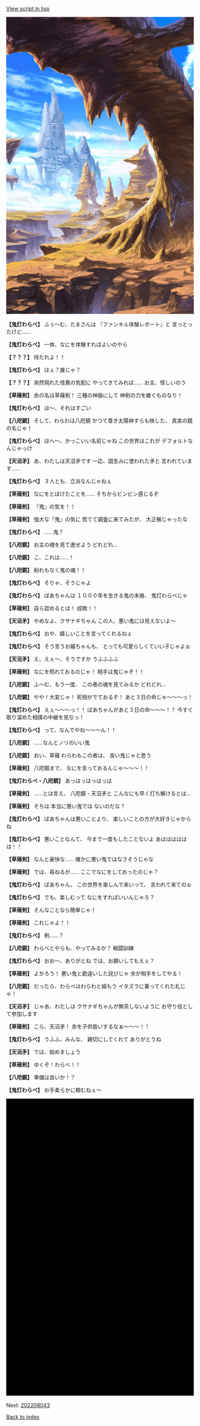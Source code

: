 [View script in lisp](../scripts/202208041.txt)

![wild.png](../images/backgrounds/wild.png)

**【鬼灯わらべ】**
ふぅ～む、たまさんは
『ファンキル体験レポート』と
言っとったけど……

**【鬼灯わらべ】**
一体、なにを体験すればよいのやら

**【？？？】**
待たれよ！！

**【鬼灯わらべ】**
ほぇ？誰じゃ？

**【？？？】**
突然現れた怪異の気配に
やってきてみれば……
お主、怪しいのう

**【草薙剣】**
余の名は草薙剣！
三種の神器にして
神剣の力を継ぐものなり！

**【鬼灯わらべ】**
ほ～、それはすごい

**【八咫鏡】**
そして、わらわは八咫鏡
かつて尊き太陽神すらも映した、
真実の鏡の名じゃ！

**【鬼灯わらべ】**
ほへ～、かっこいい名前じゃね
この世界はこれが
デフォルトなんじゃっけ

**【天沼矛】**
あ、わたしは天沼矛です
一応、国生みに使われた矛と
言われています……

**【鬼灯わらべ】**
３人とも、立派なんじゃねぇ

**【草薙剣】**
なにをとぼけたことを……
そちからビンビン感じるぞ

**【草薙剣】**
『鬼』の気を！！

**【草薙剣】**
強大な『鬼』の気に
慌てて調査に来てみたが、
大正解じゃったな

**【鬼灯わらべ】**
……鬼？

**【八咫鏡】**
お主の魂を見て進ぜよう
どれどれ…

**【八咫鏡】**
こ、これは……！

**【八咫鏡】**
紛れもなく鬼の魂！！

**【鬼灯わらべ】**
そりゃ、そうじゃよ

**【鬼灯わらべ】**
ばあちゃんは
１０００年を生きる鬼の末裔、
鬼灯わらべじゃ

**【草薙剣】**
自ら認めるとは！
成敗！！

**【天沼矛】**
やめなよ、クサナギちゃん
この人、悪い鬼には見えないよ～

**【鬼灯わらべ】**
おや、嬉しいことを言ってくれるねぇ

**【鬼灯わらべ】**
そう言うお嬢ちゃんも、
とっても可愛らしくていい子じゃよぉ

**【天沼矛】**
え、えぇ～、そうですか
うふふふふ

**【草薙剣】**
なにを照れておるのじゃ！
相手は鬼じゃぞ！！

**【八咫鏡】**
ふ～む、もう一度、
この者の魂を見てみるか
どれどれ…

**【八咫鏡】**
やや！大変じゃ！
死相がでておるぞ！
あと３日の命じゃ～～～っ！

**【鬼灯わらべ】**
えぇ～～～っ！！
ばあちゃんがあと３日の命～～～！？
今すぐ取り溜めた相撲の中継を見なっ！

**【鬼灯わらべ】**
って、なんでやね～～～ん！！

**【八咫鏡】**
……なんとノリのいい鬼

**【八咫鏡】**
おい、草薙
わらわもこの者は、
良い鬼じゃと思う

**【草薙剣】**
八咫鏡まで、
なにを言っておるんじゃ～～～！！

**【鬼灯わらべ・八咫鏡】**
あっはっはっはっは

**【草薙剣】**
……とは言え、
八咫鏡・天沼矛と
こんなにも早く打ち解けるとは…

**【草薙剣】**
そちは
本当に悪い鬼では
ないのだな？

**【鬼灯わらべ】**
ばあちゃんは悪いことより、
楽しいことの方が大好きじゃからね

**【鬼灯わらべ】**
悪いことなんて、
今まで一度もしたことないよ
あはははははは！！

**【草薙剣】**
なんと豪快な……
確かに悪い鬼ではなさそうじゃな

**【草薙剣】**
では、尋ねるが……
ここでなにをしておったのじゃ？

**【鬼灯わらべ】**
ばあちゃん、
この世界を楽しんで来いって、
言われて来てのぉ

**【鬼灯わらべ】**
でも、楽しむって
なにをすればいいんじゃろ？

**【草薙剣】**
そんなことなら簡単じゃ！

**【草薙剣】**
これじゃよ！！

**【鬼灯わらべ】**
剣……？

**【八咫鏡】**
わらべとやらも、やってみるか？
戦闘訓練

**【鬼灯わらべ】**
おお～、ありがとね
では、お願いしてもえぇ？

**【草薙剣】**
よかろう！
悪い鬼と勘違いした詫びじゃ
余が相手をしてやる！

**【八咫鏡】**
だったら、わらべはわらわと組もう
イタズラに乗ってくれた礼じゃ！

**【天沼矛】**
じゃあ、わたしは
クサナギちゃんが無茶しないように
お守り役として参加します

**【草薙剣】**
こら、天沼矛！
余を子供扱いするなぁ～～～！！

**【鬼灯わらべ】**
うふふ、みんな、
親切にしてくれて
ありがとうね

**【天沼矛】**
では、始めましょう

**【草薙剣】**
ゆくぞ！わらべ！！

**【八咫鏡】**
準備は良いか！？

**【鬼灯わらべ】**
お手柔らかに頼むねぇ～

![bg_black.png](../images/backgrounds/bg_black.png)


Next: [202208043](202208043.md)

[Back to index](index.md)

